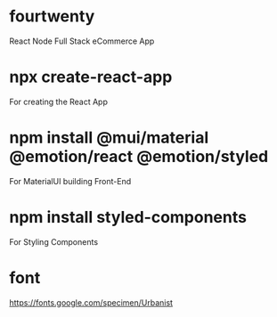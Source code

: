 # fourtwenty
React Node Full Stack eCommerce App

# npx create-react-app
For creating the React App

# npm install @mui/material @emotion/react @emotion/styled
For MaterialUI building Front-End

# npm install styled-components
For Styling Components

# font
https://fonts.google.com/specimen/Urbanist


